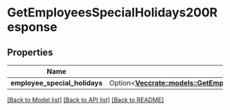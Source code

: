 # GetEmployeesSpecialHolidays200Response

## Properties

Name | Type | Description | Notes
------------ | ------------- | ------------- | -------------
**employee_special_holidays** | Option<[**Vec<crate::models::GetEmployeesSpecialHolidays200ResponseEmployeeSpecialHolidaysInner>**](get_employees_special_holidays_200_response_employee_special_holidays_inner.md)> |  | [optional]

[[Back to Model list]](../README.md#documentation-for-models) [[Back to API list]](../README.md#documentation-for-api-endpoints) [[Back to README]](../README.md)


